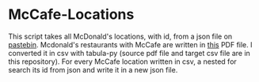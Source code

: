 # McCafe-Locations
This script takes all McDonald's locations, with id, from a json file on [pastebin](https://pastebin.com/E3NQVdQL).
Mcdonald's restaurants with McCafe are written in [this](https://www.mcdonalds.it/sites/default/files/legal/collezione_mccafe-2020-ristoranti_aderenti-v02.pdf) PDF file. I converted it in csv with tabula-py (source pdf file and target csv file are in this repository).
For every McCafe location written in csv, a nested for search its id from json and write it in a new json file.
